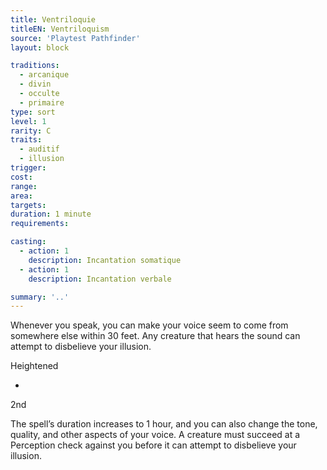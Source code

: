 ```yaml
---
title: Ventriloquie
titleEN: Ventriloquism
source: 'Playtest Pathfinder'
layout: block

traditions:
  - arcanique
  - divin
  - occulte
  - primaire
type: sort
level: 1
rarity: C
traits:
  - auditif
  - illusion
trigger: 
cost: 
range: 
area: 
targets: 
duration: 1 minute
requirements: 

casting:
  - action: 1
    description: Incantation somatique
  - action: 1
    description: Incantation verbale

summary: '..'
---
```

Whenever you speak, you can make your voice seem to come from somewhere else within 30 feet. Any creature that hears the sound can attempt to disbelieve your illusion.

Heightened

-

2nd

The spell’s duration increases to 1 hour, and you can also change the tone, quality, and other aspects of your voice. A creature must succeed at a Perception check against you before it can attempt to disbelieve your illusion.